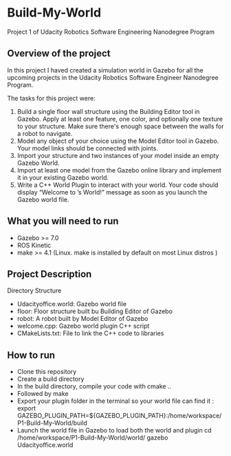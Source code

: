 # Build-My-World

Project 1 of Udacity Robotics Software Engineering Nanodegree Program 

## Overview of the project

In this project I haved created a simulation world in Gazebo for all the upcoming projects in the Udacity Robotics Software Engineer Nanodegree Program.

The tasks for this project were:
1) Build a single floor wall structure using the Building Editor tool in Gazebo. Apply at least one feature, one color, and optionally one texture to your structure. Make sure there's enough space between the walls for a robot to navigate.
2) Model any object of your choice using the Model Editor tool in Gazebo. Your model links should be connected with joints.
3) Import your structure and two instances of your model inside an empty Gazebo World.
4) Import at least one model from the Gazebo online library and implement it in your existing Gazebo world.
5) Write a C++ World Plugin to interact with your world. Your code should display “Welcome to <your name>’s World!” message as soon as you launch the Gazebo world file.

## What you will need to run 
* Gazebo >= 7.0
* ROS Kinetic
* make >= 4.1 (Linux. make is installed by default on most Linux distros )

## Project Description
Directory Structure 
* Udacityoffice.world: Gazebo world file 
* floor: Floor structure built bu Building Editor of Gazebo 
* robot: A robot built by Model Editor of Gazebo 
* welcome.cpp: Gazebo world plugin C++ script 
* CMakeLists.txt: File to link the C++ code to libraries 

## How to run 
* Clone this repository
* Create a build directory 
* In the build directory, compile your code with
cmake .. 
* Followed by 
make 
* Export your plugin folder in the terminal so your world file can find it :
export GAZEBO_PLUGIN_PATH=${GAZEBO_PLUGIN_PATH}:/home/workspace/P1-Build-My-World/build
* Launch the world file in Gazebo to load both the world and plugin 
cd /home/workspace/P1-Build-My-World/world/
gazebo Udacityoffice.world

